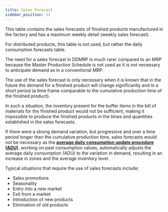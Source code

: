 ```yaml
---
title: Sales Forecast
sidebar_position: 11
---
```


This table contains the sales forecasts of finished products manufactured in the factory and has a maximum weekly detail (weekly sales forecast).

For distributed products, this table is not used, but rather the daily consumption forecasts table.

The need for a sales forecast in DDMRP is much rarer compared to an MRP because the Master Production Schedule is not used as it is not necessary to anticipate demand as in a conventional MRP.

The use of the sales forecast is only necessary when it is known that in the future the demand for a finished product will change significantly and in a short period (a time frame comparable to the cumulative production time of the finished product).

In such a situation, the inventory present for the buffer items in the bill of materials for the finished product would not be sufficient, making it impossible to produce the finished products in the times and quantities established in the sales forecasts.

If there were a strong demand variation, but progressive and over a time period longer than the cumulative production time, sales forecasts would not be necessary as the [**average daily consumption update procedure (ADU)**](/docs/ddmrp/procedures/ADU-update), working on past consumption values, automatically adjusts the average daily consumption (ADU) to the variation in demand, resulting in an increase in zones and the average inventory level.

Typical situations that require the use of sales forecasts include:

-   Sales promotions
-   Seasonality
-   Entry into a new market
-   Exit from a market
-   Introduction of new products
-   Elimination of old products